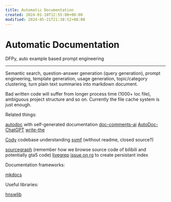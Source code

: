 ```yaml
---
title: Automatic Documentation
created: 2024-01-10T12:55:08+00:00
modified: 2024-05-21T21:38:52+08:00
---
```


# Automatic Documentation

DFPy, auto example based prompt engineering

---

Semantic search, question-answer generation (query generation), prompt engineering, template generation, usage generation, topic/category clustering, turn plain text summaries into markdown document.

Bad written code will suffer from longer process time (1000+ loc file), ambiguous project structure and so on. Currently the file cache system is just enough.

Related things:

[autodoc](https://github.com/context-labs/autodoc) with self-generated documentation
[doc-comments-ai](https://github.com/fynnfluegge/doc-comments-ai)
[AutoDoc-ChatGPT](https://github.com/awekrx/AutoDoc-ChatGPT)
[write-the](https://github.com/Wytamma/write-the)

[Cody](https://github.com/sourcegraph/cody) codebase understanding
[symf](https://github.com/sourcegraph/symf) (without readme, closed source?)

[sourcegraph](https://sourcegraph.com) (remember how we browse source code of bilibili and potentially gta5 code)
[livegrep](https://livegrep.com/)
[issue on rg](https://github.com/BurntSushi/ripgrep/issues/1497) to create persistant index

Documentation frameworks:

[mkdocs](https://www.mkdocs.org/)

Useful libraries:

[hnswlib](https://github.com/nmslib/hnswlib)
